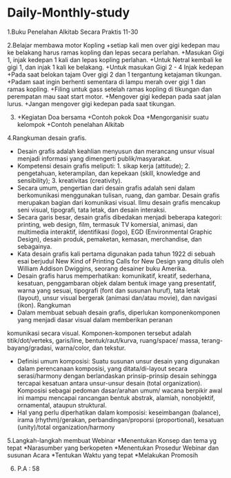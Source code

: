 # Daily-Monthly-study

1.Buku Penelahan Alkitab Secara Praktis
 11-30 

2.Belajar membawa motor Kopling
  +setiap kali men over gigi kedepan mau ke belakang harus ramas kopling dan lepas secara perlahan.
  +Masukan Gigi 1, injak kedepan 1 kali dan lepas kopling perlahan.
  +Untuk Netral kembali ke gigi 1, dan injak 1 kali ke belakang.
  +Untuk masukan Gigi 2 - 4 Injak kedepan
  +Pada saat belokan tajam Over gigi 2 dan 1 tergantung ketajaman tikungan.
  +Padam saat ingin berhenti sementara di lampu merah over gigi 1 dan ramas kopling.
  +Filing untuk gass setelah ramas kopling di tikungan  dan perempatan mau saat start motor.
  +Mengover gigi kedepan pada saat jalan lurus.
  +Jangan mengover gigi kedepan pada saat tikungan.

3. +Kegiatan Doa bersama 
   +Contoh pokok Doa
   +Mengorganisir suatu kelompok
   +Contoh penelahan Alkitab

4.Rangkuman desain grafis.
- Desain grafis adalah keahlian menyusun dan merancang unsur 
visual menjadi informasi yang dimengerti publik/masyarakat.
- Kompetensi desain grafis meliputi: 1. sikap kerja (attitude); 2. 
pengetahuan, keterampilan, dan kepekaan (skill, knowledge and 
sensibility); 3. kreativitas (creativity).
- Secara umum, pengertian dari desain grafis adalah seni dalam 
berkomunikasi menggunakan tulisan, ruang, dan gambar. Desain 
grafis merupakan bagian dari komunikasi visual. Ilmu desain grafis 
mencakup seni visual, tipografi, tata letak, dan desain interaksi.
- Secara garis besar, desain grafis dibedakan menjadi beberapa 
kategori: printing, web design, film, termasuk TV komersial, animasi, 
dan multimedia interaktif, identifikasi (logo), EGD (Environmental 
Graphic Design), desain produk, pemaketan, kemasan, merchandise, 
dan sebagainya.
- Kata desain grafis kali pertama digunakan pada tahun 1922 di 
sebuah esai berjudul New Kind of Printing Calls for New Design
yang ditulis oleh William Addison Dwiggins, seorang desainer buku 
Amerika. 
- Desain grafis harus memperhatikan: komunikatif, kreatif, 
sederhana, kesatuan, penggambaran objek dalam bentuk image 
yang presentatif, warna yang sesuai, tipografi (font dan susunan 
huruf), tata letak (layout), unsur visual bergerak (animasi dan/atau 
movie), dan navigasi (ikon).
 Rangkuman
- Dalam membuat sebuah desain grafis, diperlukan komponenkomponen yang menjadi dasar visual dalam memberikan peranan 

komunikasi secara visual. Komponen-komponen tersebut adalah 
titik/dot/verteks, garis/line, bentuk/raut/kurva, ruang/space/
massa, terang-bayang/gradasi, warna/color, dan tekstur. 
- Definisi umum komposisi: Suatu susunan unsur desain yang 
digunakan dalam perencanaan komposisi, yang ditata/di-layout
secara serasi/harmony dengan berlandaskan prinsip-prinsip desain 
sehingga tercapai kesatuan antara unsur-unsur desain (total 
organization). Komposisi sebagai pedoman dasar/arahan umum/
wacana berpikir awal ini mampu mencapai rancangan bentuk 
abstrak, alamiah, nonobjektif, ornamental, ataupun struktural.
- Hal yang perlu diperhatikan dalam komposisi: keseimbangan 
(balance), irama (rhythm)/gerakan, perbandingan/proporsi 
(proportional), kesatuan (unity)/total organization/harmony

5.Langkah-langkah membuat Webinar
  *Menentukan Konsep dan tema yg tepat
  *Narasumber yang berkopeten
  *Menentukan Prosedur Webinar dan susunan Acara
  *Tentukan Waktu yang tepat
  *Melakukan Promosih

6. P.A : 58
